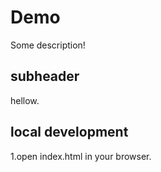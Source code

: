 # Demo
Some description!

## subheader 
hellow.

## local development 

1.open index.html in your browser. 